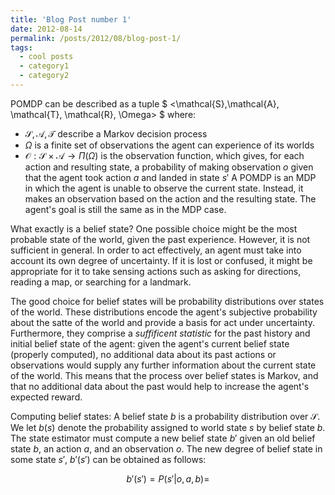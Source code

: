 ```yaml
---
title: 'Blog Post number 1'
date: 2012-08-14
permalink: /posts/2012/08/blog-post-1/
tags:
  - cool posts
  - category1
  - category2
---
```


POMDP can be described as a tuple $ <\mathcal{S},\mathcal{A}, \mathcal{T}, \mathcal{R}, \Omega> $ where:
- $\mathcal{S, A, T}$ describe a Markov decision process
- $\Omega$ is a finite set of observations the agent can experience of its worlds
-  $\mathcal{O}: \mathcal{S} \times \mathcal{A} \rightarrow \Pi(\Omega)$ is the observation function, which gives, for each action and resulting state, a probability of making observation $o$ given that the agent took action $a$ and landed in state $s'$
A POMDP is an MDP in which the agent is unable to observe the current state. Instead, it makes an observation based on the action and the resulting state. The agent's goal is still the same as in the MDP case.  

What exactly is a belief state? One possible choice might be the most probable state of the world, given the past experience. However, it is not sufficient in general. In order to act effectively, an agent must take into account its own degree of uncertainty. If it is lost or confused, it might be appropriate for it to take sensing actions such as asking for directions, reading a map, or searching for a landmark.
  
The good choice for belief states will be probability distributions over states of the world. These distributions encode the agent's subjective probability about the satte of the world and provide a basis for act under uncertainty. Furthermore, they comprise a _suffificent statistic_ for the past history and initial belief state of the agent: given the agent's current belief state (properly computed), no additional data about its past actions or observations would supply any further information about the current state of the world. This means that the process over belief states is Markov, and that no additional data about the past would help to increase the agent's expected reward.
  
Computing belief states:
A belief state $b$ is a probability distribution over $\mathcal{S}$. We let $b(s)$ denote the probability assigned to world state $s$ by belief state $b$. The state estimator must compute a new belief state $b'$ given an old belief state $b$, an action $a$, and an observation $o$. The new degree of belief state in some state $s'$, $b'(s')$ can be obtained as follows:

$$b'(s') = P(s'|o,a,b) = $$
